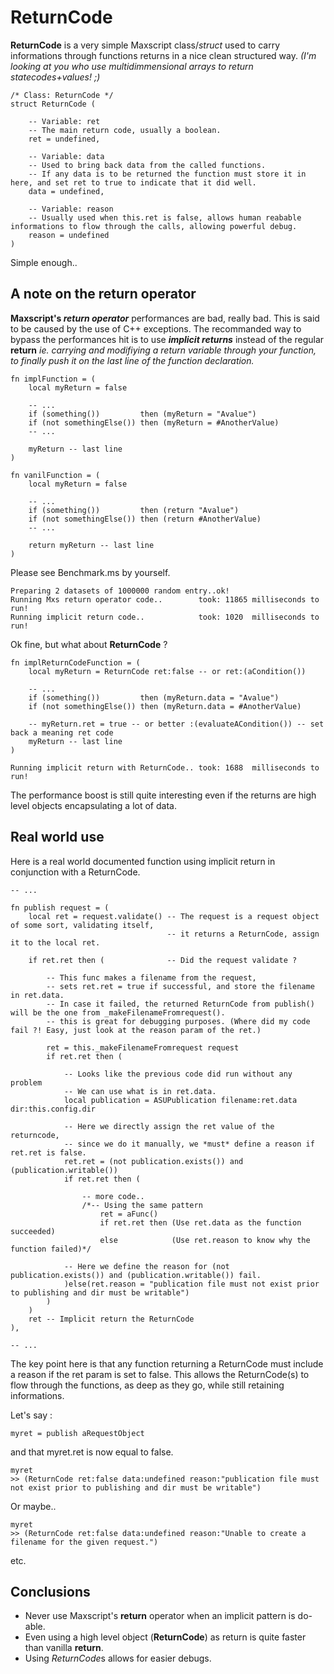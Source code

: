 

# ReturnCode
**ReturnCode** is a very simple Maxscript class/*struct* used to carry informations through functions returns in a nice clean structured way. *(I'm looking at you who use multidimmensional arrays to return statecodes+values! ;)*


```maxscript
/* Class: ReturnCode */
struct ReturnCode (

	-- Variable: ret
	-- The main return code, usually a boolean.
	ret = undefined,
	
	-- Variable: data
	-- Used to bring back data from the called functions. 
	-- If any data is to be returned the function must store it in here, and set ret to true to indicate that it did well.
	data = undefined,

	-- Variable: reason
	-- Usually used when this.ret is false, allows human reabable informations to flow through the calls, allowing powerful debug. 
	reason = undefined
)
```
Simple enough..


## A note on the return operator

**Maxscript's *return operator*** performances are bad, really bad. This is said to be caused by the use of C++ exceptions. 
The recommanded way to bypass the performances hit is to use ***implicit returns*** instead of the regular **return** *ie. carrying and modifiying a return variable through your function, to finally push it on the last line of the function declaration.*

```maxscript
fn implFunction = (
	local myReturn = false
	
	-- ...
	if (something())         then (myReturn = "Avalue")
	if (not somethingElse()) then (myReturn = #AnotherValue)
	-- ...

	myReturn -- last line 
)

fn vanilFunction = (
	local myReturn = false
	
	-- ...
	if (something())         then (return "Avalue")
	if (not somethingElse()) then (return #AnotherValue)
	-- ...

	return myReturn -- last line 
)
```

Please see Benchmark.ms by yourself.
```maxscript
Preparing 2 datasets of 1000000 random entry..ok!
Running Mxs return operator code..        took: 11865 milliseconds to run!
Running implicit return code..            took: 1020  milliseconds to run!
```

Ok fine, but what about **ReturnCode** ?

```maxscript
fn implReturnCodeFunction = (
	local myReturn = ReturnCode ret:false -- or ret:(aCondition())
	
	-- ...
	if (something())         then (myReturn.data = "Avalue")
	if (not somethingElse()) then (myReturn.data = #AnotherValue)

	-- myReturn.ret = true -- or better :(evaluateACondition()) -- set back a meaning ret code
	myReturn -- last line 
)
```
```maxscript
Running implicit return with ReturnCode.. took: 1688  milliseconds to run!
```
The performance boost is still quite interesting even if the returns are high level objects encapsulating a lot of data.



## Real world use
Here is a real world documented function using implicit return in conjunction with a ReturnCode.

```maxscript
-- ...

fn publish request = (
	local ret = request.validate() -- The request is a request object of some sort, validating itself,
	                               -- it returns a ReturnCode, assign it to the local ret.

	if ret.ret then (              -- Did the request validate ?
		
		-- This func makes a filename from the request, 
		-- sets ret.ret = true if successful, and store the filename in ret.data. 
		-- In case it failed, the returned ReturnCode from publish() will be the one from _makeFilenameFromrequest().
		-- this is great for debugging purposes. (Where did my code fail ?! Easy, just look at the reason param of the ret.)

		ret = this._makeFilenameFromrequest request
		if ret.ret then (

			-- Looks like the previous code did run without any problem
			-- We can use what is in ret.data.
			local publication = ASUPublication filename:ret.data dir:this.config.dir

			-- Here we directly assign the ret value of the returncode,
			-- since we do it manually, we *must* define a reason if ret.ret is false. 
			ret.ret = (not publication.exists()) and (publication.writable())
			if ret.ret then (

				-- more code..
				/*-- Using the same pattern
					ret = aFunc()
					if ret.ret then (Use ret.data as the function succeeded)
					else            (Use ret.reason to know why the function failed)*/

			-- Here we define the reason for (not publication.exists()) and (publication.writable()) fail.
			)else(ret.reason = "publication file must not exist prior to publishing and dir must be writable")
		)
	)
	ret -- Implicit return the ReturnCode
),

-- ...
```

The key point here is that any function returning a ReturnCode must include a reason if the ret param is set to false.
This allows the ReturnCode(s) to flow through the functions, as deep as they go, while still retaining informations.

Let's say :
```maxscript
myret = publish aRequestObject
```
and that myret.ret is now equal to false.
```maxscript
myret 
>> (ReturnCode ret:false data:undefined reason:"publication file must not exist prior to publishing and dir must be writable")
```
Or maybe..
```maxscript
myret 
>> (ReturnCode ret:false data:undefined reason:"Unable to create a filename for the given request.")
```
etc.


## Conclusions
- Never use Maxscript's **return** operator when an implicit pattern is do-able.
- Even using a high level object (**ReturnCode**) as return is quite faster than vanilla **return**.
- Using *ReturnCode*s allows for easier debugs.